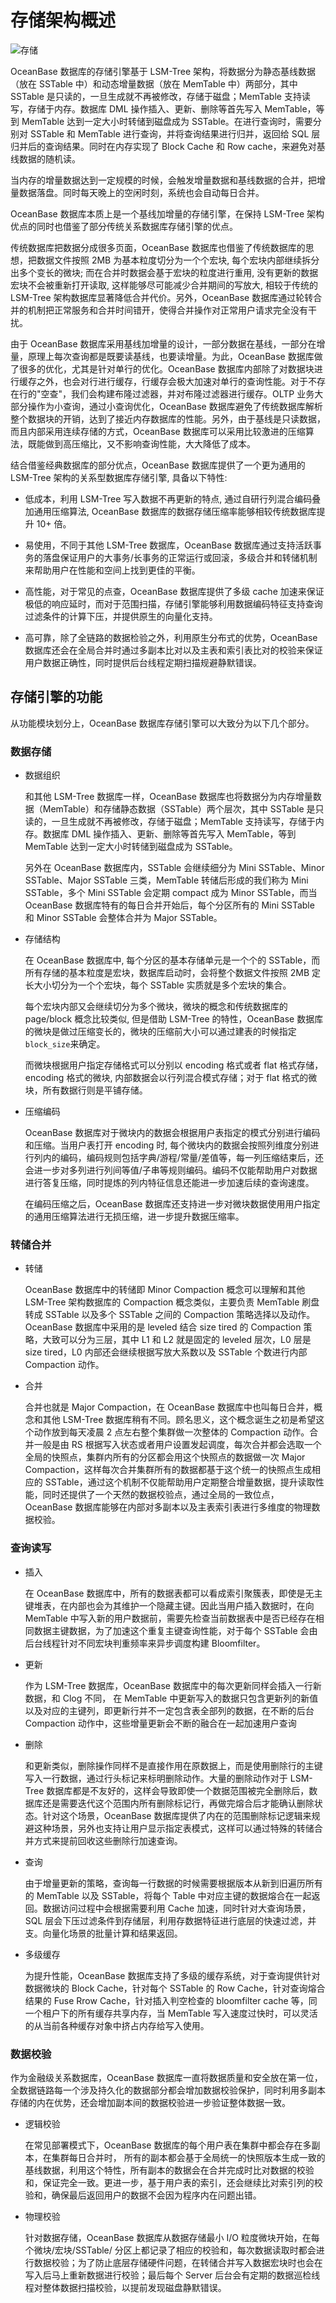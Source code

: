 # 存储架构概述

![存储](https://help-static-aliyun-doc.aliyuncs.com/assets/img/zh-CN/5073623461/p354831.jpg)

OceanBase 数据库的存储引擎基于 LSM-Tree 架构，将数据分为静态基线数据（放在 SSTable 中）和动态增量数据（放在 MemTable 中）两部分，其中 SSTable 是只读的，一旦生成就不再被修改，存储于磁盘；MemTable 支持读写，存储于内存。数据库 DML 操作插入、更新、删除等首先写入 MemTable，等到 MemTable 达到一定大小时转储到磁盘成为 SSTable。在进行查询时，需要分别对 SSTable 和 MemTable 进行查询，并将查询结果进行归并，返回给 SQL 层归并后的查询结果。同时在内存实现了 Block Cache 和 Row cache，来避免对基线数据的随机读。

当内存的增量数据达到一定规模的时候，会触发增量数据和基线数据的合并，把增量数据落盘。同时每天晚上的空闲时刻，系统也会自动每日合并。

OceanBase 数据库本质上是一个基线加增量的存储引擎，在保持 LSM-Tree 架构优点的同时也借鉴了部分传统关系数据库存储引擎的优点。

传统数据库把数据分成很多页面，OceanBase 数据库也借鉴了传统数据库的思想，把数据文件按照 2MB 为基本粒度切分为一个个宏块, 每个宏块内部继续拆分出多个变长的微块; 而在合并时数据会基于宏块的粒度进行重用, 没有更新的数据宏块不会被重新打开读取, 这样能够尽可能减少合并期间的写放大, 相较于传统的 LSM-Tree 架构数据库显著降低合并代价。另外，OceanBase 数据库通过轮转合并的机制把正常服务和合并时间错开，使得合并操作对正常用户请求完全没有干扰。

由于 OceanBase 数据库采用基线加增量的设计，一部分数据在基线，一部分在增量，原理上每次查询都是既要读基线，也要读增量。为此，OceanBase 数据库做了很多的优化，尤其是针对单行的优化。OceanBase 数据库内部除了对数据块进行缓存之外，也会对行进行缓存，行缓存会极大加速对单行的查询性能。对于不存在行的"空查"，我们会构建布隆过滤器，并对布隆过滤器进行缓存。OLTP 业务大部分操作为小查询，通过小查询优化，OceanBase 数据库避免了传统数据库解析整个数据块的开销，达到了接近内存数据库的性能。另外，由于基线是只读数据，而且内部采用连续存储的方式，OceanBase 数据库可以采用比较激进的压缩算法，既能做到高压缩比，又不影响查询性能，大大降低了成本。

结合借鉴经典数据库的部分优点，OceanBase 数据库提供了一个更为通用的 LSM-Tree 架构的关系型数据库存储引擎, 具备以下特性:

* 低成本，利用 LSM-Tree 写入数据不再更新的特点, 通过自研行列混合编码叠加通用压缩算法, OceanBase 数据库的数据存储压缩率能够相较传统数据库提升 10+ 倍。

* 易使用，不同于其他 LSM-Tree 数据库，OceanBase 数据库通过支持活跃事务的落盘保证用户的大事务/长事务的正常运行或回滚，多级合并和转储机制来帮助用户在性能和空间上找到更佳的平衡。

* 高性能，对于常见的点查，OceanBase 数据库提供了多级 cache 加速来保证极低的响应延时，而对于范围扫描，存储引擎能够利用数据编码特征支持查询过滤条件的计算下压，并提供原生的向量化支持。

* 高可靠，除了全链路的数据检验之外，利用原生分布式的优势，OceanBase 数据库还会在全局合并时通过多副本比对以及主表和索引表比对的校验来保证用户数据正确性，同时提供后台线程定期扫描规避静默错误。

## 存储引擎的功能

从功能模块划分上，OceanBase 数据库存储引擎可以大致分为以下几个部分。

### 数据存储

* 数据组织

  和其他 LSM-Tree 数据库一样，OceanBase 数据库也将数据分为内存增量数据（MemTable）和存储静态数据（SSTable）两个层次，其中 SSTable 是只读的，一旦生成就不再被修改，存储于磁盘；MemTable 支持读写，存储于内存。数据库 DML 操作插入、更新、删除等首先写入 MemTable，等到 MemTable 达到一定大小时转储到磁盘成为 SSTable。

  另外在 OceanBase 数据库内，SSTable 会继续细分为 Mini SSTable、Minor SSTable、Major SSTable 三类，MemTable 转储后形成的我们称为 Mini SSTable，多个 Mini SSTable 会定期 compact 成为 Minor SSTable，而当 OceanBase 数据库特有的每日合并开始后，每个分区所有的 Mini SSTable 和 Minor SSTable 会整体合并为 Major SSTable。
  
* 存储结构

  在 OceanBase 数据库中, 每个分区的基本存储单元是一个个的 SSTable，而所有存储的基本粒度是宏块，数据库启动时，会将整个数据文件按照 2MB 定长大小切分为一个个宏块，每个 SSTable 实质就是多个宏块的集合。

  每个宏块内部又会继续切分为多个微块，微块的概念和传统数据库的 page/block 概念比较类似, 但是借助 LSM-Tree 的特性，OceanBase 数据库的微块是做过压缩变长的，微块的压缩前大小可以通过建表的时候指定 `block_size`来确定。

  而微块根据用户指定存储格式可以分别以 encoding 格式或者 flat 格式存储，encoding 格式的微块, 内部数据会以行列混合模式存储；对于 flat 格式的微块，所有数据行则是平铺存储。
  
* 压缩编码

  OceanBase 数据库对于微块内的数据会根据用户表指定的模式分别进行编码和压缩。当用户表打开 encoding 时, 每个微块内的数据会按照列维度分别进行列内的编码，编码规则包括字典/游程/常量/差值等，每一列压缩结束后，还会进一步对多列进行列间等值/子串等规则编码。编码不仅能帮助用户对数据进行答复压缩，同时提炼的列内特征信息还能进一步加速后续的查询速度。

  在编码压缩之后，OceanBase 数据库还支持进一步对微块数据使用用户指定的通用压缩算法进行无损压缩，进一步提升数据压缩率。
  
### 转储合并

* 转储

  OceanBase 数据库中的转储即 Minor Compaction 概念可以理解和其他 LSM-Tree 架构数据库的 Compaction 概念类似，主要负责 MemTable 刷盘转成 SSTable 以及多个 SSTable 之间的 Compaction 策略选择以及动作。OceanBase 数据库中采用的是 leveled 结合 size tired 的 Compaction 策略，大致可以分为三层，其中 L1 和 L2 就是固定的 leveled 层次，L0 层是 size tired，L0 内部还会继续根据写放大系数以及 SSTable 个数进行内部 Compaction 动作。
  
* 合并

  合并也就是 Major Compaction，在 OceanBase 数据库中也叫每日合并，概念和其他 LSM-Tree 数据库稍有不同。顾名思义，这个概念诞生之初是希望这个动作放到每天凌晨 2 点左右整个集群做一次整体的 Compaction 动作。合并一般是由 RS 根据写入状态或者用户设置发起调度，每次合并都会选取一个全局的快照点，集群内所有的分区都会用这个快照点的数据做一次 Major Compaction，这样每次合并集群所有的数据都基于这个统一的快照点生成相应的 SSTable，通过这个机制不仅能帮助用户定期整合增量数据，提升读取性能，同时还提供了一个天然的数据校验点，通过全局的一致位点，OceanBase 数据库能够在内部对多副本以及主表索引表进行多维度的物理数据校验。
  
### 查询读写

* 插入

  在 OceanBase 数据库中，所有的数据表都可以看成索引聚簇表，即使是无主键堆表，在内部也会为其维护一个隐藏主键。因此当用户插入数据时，在向 MemTable 中写入新的用户数据前，需要先检查当前数据表中是否已经存在相同数据主键数据，为了加速这个重复主键查询性能，对于每个 SSTable 会由后台线程针对不同宏块判重频率来异步调度构建 Bloomfilter。
  
* 更新

  作为 LSM-Tree 数据库，OceanBase 数据库中的每次更新同样会插入一行新数据，和 Clog 不同， 在 MemTable 中更新写入的数据只包含更新列的新值以及对应的主键列，即更新行并不一定包含表全部列的数据，在不断的后台 Compaction 动作中，这些增量更新会不断的融合在一起加速用户查询
  
* 删除

  和更新类似，删除操作同样不是直接作用在原数据上，而是使用删除行的主键写入一行数据，通过行头标记来标明删除动作。大量的删除动作对于 LSM-Tree 数据库都是不友好的，这样会导致即使一个数据范围被完全删除后，数据库还是需要迭代这个范围内所有删除标记行，再做完熔合后才能确认删除状态。针对这个场景，OceanBase 数据库提供了内在的范围删除标记逻辑来规避这种场景，另外也支持让用户显示指定表模式，这样可以通过特殊的转储合并方式来提前回收这些删除行加速查询。
  
* 查询

  由于增量更新的策略，查询每一行数据的时候需要根据版本从新到旧遍历所有的 MemTable 以及 SSTable，将每个 Table 中对应主键的数据熔合在一起返回。数据访问过程中会根据需要利用 Cache 加速，同时针对大查询场景，SQL 层会下压过滤条件到存储层，利用存数据特征进行底层的快速过滤，并支。向量化场景的批量计算和结果返回。
  
* 多级缓存

  为提升性能，OceanBase 数据库支持了多级的缓存系统，对于查询提供针对数据微块的 Block Cache，针对每个 SSTable 的 Row Cache，针对查询熔合结果的 Fuse Rrow Cache，针对插入判空检查的 bloomfilter cache 等，同一个租户下的所有缓存共享内存，当 MemTable 写入速度过快时，可以灵活的从当前各种缓存对象中挤占内存给写入使用。
  
### 数据校验

作为金融级关系数据库，OceanBase 数据库一直将数据质量和安全放在第一位，全数据链路每一个涉及持久化的数据部分都会增加数据校验保护，同时利用多副本存储的内在优势，还会增加副本间的数据校验进一步验证整体数据一致。

* 逻辑校验

  在常见部署模式下，OceanBase 数据库的每个用户表在集群中都会存在多副本，在集群每日合并时， 所有的副本都会基于全局统一的快照版本生成一致的基线数据，利用这个特性，所有副本的数据会在合并完成时比对数据的校验和，保证完全一致。更进一步，基于用户表的索引，还会继续比对索引列的校验和，确保最后返回用户的数据不会因为程序内在问题出错。
  
* 物理校验

  针对数据存储，OceanBase 数据库从数据存储最小 I/O 粒度微块开始，在每个微块/宏块/SSTable/ 分区上都记录了相应的校验和，每次数据读取时都会进行数据校验；为了防止底层存储硬件问题，在转储合并写入数据宏块时也会在写入后马上重新数据进行校验；最后每个 Server 后台会有定期的数据巡检线程对整体数据扫描校验，以提前发现磁盘静默错误。
  